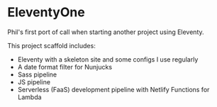 # EleventyOne

Phil's first port of call when starting another project using Eleventy.

This project scaffold includes:

- Eleventy with a skeleton site and some configs I use regularly
- A date format filter for Nunjucks
- Sass pipeline
- JS pipeline
- Serverless (FaaS) development pipeline with Netlify Functions for Lambda
